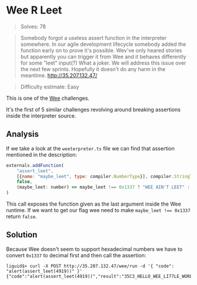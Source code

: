 # Wee R Leet

> Solves: 78

> Somebody forgot a useless assert function in the interpreter somewhere. In our agile development lifecycle somebody added the function early on to prove it's possible. Wev've only heared stories but apparently you can trigger it from Wee and it behaves differently for some "leet" input(?) What a joker. We will address this issue over the next few sprints. Hopefully it doesn't do any harm in the meantime.
> http://35.207.132.47/

> Difficulty estimate: Easy

This is one of the [Wee](../Wee) challenges.

It's the first of 5 similar challenges revolving around breaking assertions
inside the interpreter source.

## Analysis

If we take a look at the `weeterpreter.ts` file we can find that assertion
mentioned in the description:

```js
externals.addFunction(
    "assert_leet",
    [{name: "maybe_leet", type: compiler.NumberType}], compiler.StringType,
    false,
    (maybe_leet: number) => maybe_leet !== 0x1337 ? "WEE AIN'T LEET" : flags.WEE_R_LEET
)
```

This call exposes the function given as the last argument inside the Wee
runtime. If we want to get our flag wee need to make `maybe_leet !== 0x1337`
return `false`.

## Solution

Because Wee doesn't seem to support hexadecimal numbers we have to convert
`0x1337` to decimal first and then call the assertion:

```
liquid$> curl -X POST http://35.207.132.47/wee/run -d '{ "code": "alert(assert_leet(4919))" }'
{"code":"alert(assert_leet(4919))","result":"35C3_HELLO_WEE_LI77LE_WORLD\n"}
```
